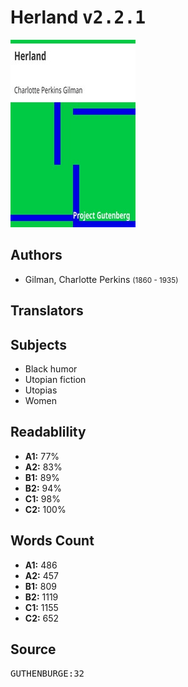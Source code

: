 # Herland <kbd>v2.2.1</kbd>

![](./cover.medium.jpg "")

## Authors


 - Gilman, Charlotte Perkins <small>(1860 - 1935)</small>

## Translators



## Subjects


 - Black humor
 - Utopian fiction
 - Utopias
 - Women

## Readablility


 - **A1:** 77%
 - **A2:** 83%
 - **B1:** 89%
 - **B2:** 94%
 - **C1:** 98%
 - **C2:** 100%

## Words Count


 - **A1:** 486
 - **A2:** 457
 - **B1:** 809
 - **B2:** 1119
 - **C1:** 1155
 - **C2:** 652

## Source


<kbd>GUTHENBURGE:32</kbd>

